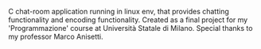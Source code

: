 C chat-room application running in linux env, that provides chatting functionality and encoding functionality. Created as a final project for my 'Programmazione' course at Università Statale di Milano. Special thanks to my professor Marco Anisetti.
